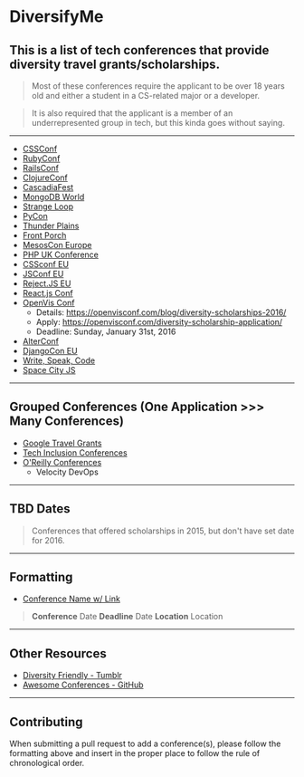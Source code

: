 # DiversifyMe

## This is a list of tech conferences that provide diversity travel grants/scholarships.

> Most of these conferences require the applicant to be over 18 years old and either a student in a CS-related major or a developer.

> It is also required that the applicant is a member of an underrepresented group in tech, but this kinda goes without saying.

---

- <a href="https://2015.cssconf.com/diversity-scholarship/" target="_blank">CSSConf</a>
- <a href="http://rubyconf.org/scholarship" target="_blank">RubyConf</a>
- <a href="http://railsconf.com/scholarship" target="_blank">RailsConf</a>
- <a href="http://clojure-conj.org/opportunity" target="_blank">ClojureConf</a>
- <a href="http://2015.cascadiajs.com/news/scholarship" target="_blank">CascadiaFest</a>
- <a href="https://www.mongodb.com/mongodb-diversity-scholarship" target="_blank">MongoDB World</a>
- <a href="http://www.thestrangeloop.com/opportunity.html" target="_blank">Strange Loop</a>
- <a href="https://us.pycon.org/2016/assistance/" target="_blank">PyCon</a>
- <a href="https://docs.google.com/forms/d/1dSFlYwYEYepNAYEz_IJgafVhjSG4u9VJciUz4rZWmE8/viewform?c=0&w=1" target="_blank">Thunder Plains</a>
- <a href="https://frontporch.typeform.com/to/D8bLQn" target="_blank">Front Porch</a>
- <a href="http://events.linuxfoundation.org/events/mesoscon-europe/attend/scholarship" target="_blank">MesosCon Europe</a>
- <a href="http://phpconference.co.uk/diversity/" target="_blank">PHP UK Conference</a>
- <a href="http://2015.cssconf.eu/scholarships/" target="_blank">CSSconf EU</a>
- <a href="http://2015.cssconf.eu/scholarships/" target="_blank">JSConf EU</a>
- <a href="http://2015.cssconf.eu/scholarships/" target="_blank">Reject.JS EU</a>
- <a href="https://facebook.github.io/react/blog/2015/12/04/react-js-conf-2016-diversity-scholarship.html" target="_blank">React.js Conf</a>
- <a href="https://openvisconf.com" target="_blank">OpenVis Conf</a>
    - Details: https://openvisconf.com/blog/diversity-scholarships-2016/
    - Apply: https://openvisconf.com/diversity-scholarship-application/
    - Deadline: Sunday, January 31st, 2016
- <a href="http://www.alterconf.com/" target="_blank">AlterConf</a>
- <a href="https://djangocon.eu/scholarships/" target="_blank">DjangoCon EU</a>
- <a href="http://www.writespeakcode.com/" target="_blank">Write, Speak, Code</a>
- <a href="https://ti.to/spacecityjs/space-city-js-2016/" target="_blank">Space City JS</a>

---

## Grouped Conferences (One Application >>> Many Conferences)

- <a href="https://www.google.com/edu/scholarships/google-travel-and-conference-grants/#!north-america" target="_blank">Google Travel Grants</a>
- <a href="http://techinclusion.co/scholarship-application/" target="_blank">Tech Inclusion Conferences</a>
- <a href="http://www.oreilly.com/conferences/diversity-application.csp" target="_blank">O'Reilly Conferences</a>
    - Velocity DevOps

---

## TBD Dates

> Conferences that offered scholarships in 2015, but don't have set date for 2016.

---

## Formatting

- <a href="" target="_blank">Conference Name w/ Link</a>

> **Conference** Date
> **Deadline** Date
> **Location** Location

---

## Other Resources

- <a href="http://diversityfriendly.co/" target="_blank">Diversity Friendly - Tumblr</a>
- <a href="https://github.com/RichardLitt/awesome-conferences" target="_blank">Awesome Conferences - GitHub</a>

---

## Contributing

When submitting a pull request to add a conference(s), please follow the formatting above and insert in the proper place to follow the rule of chronological order.
